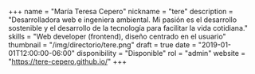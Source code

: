 +++
name = "María Teresa Cepero"
nickname = "tere"
description = "Desarrolladora web e ingeniera ambiental. Mi pasión es el desarrollo sostenible y el desarrollo de la tecnología para facilitar la vida cotidiana."
skills = "Web developer (frontend), diseño centrado en el usuario"
thumbnail = "/img/directorio/tere.png"
draft = true
date = "2019-01-01T12:00:00-06:00"
disponibility = "Disponible"
rol = "admin"
website = "https://tere-cepero.github.io/"
+++
